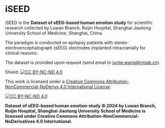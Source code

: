 # iSEED

iSEED is the **Dataset of sEEG-based human emotion study** for scientific research collected by Luwan Branch, Ruijin Hospital, Shanghai Jiaotong University School of Medicine, Shanghai, China.

The paradigm is conducted on epilepsy patients with stereo-electroencephalograph (sEEG) electrodes implanted intracranially for clinical reasons.

The dataset is provided upon request (send email to junjie.wang@rmlab.cn).

Shield: [![CC BY-NC-ND 4.0][cc-by-nc-nd-shield]][cc-by-nc-nd]

This work is licensed under a
[Creative Commons Attribution-NonCommercial-NoDerivs 4.0 International License][cc-by-nc-nd].

[![CC BY-NC-ND 4.0][cc-by-nc-nd-image]][cc-by-nc-nd]

[cc-by-nc-nd]: http://creativecommons.org/licenses/by-nc-nd/4.0/
[cc-by-nc-nd-image]: https://licensebuttons.net/l/by-nc-nd/4.0/88x31.png
[cc-by-nc-nd-shield]: https://img.shields.io/badge/License-CC%20BY--NC--ND%204.0-lightgrey.svg

**Dataset of sEEG-based human emotion study © 2024 by Luwan Branch, Ruijin Hospital, Shanghai Jiaotong University School of Medicine is licensed under Creative Commons Attribution-NonCommercial-NoDerivatives 4.0 International.**
